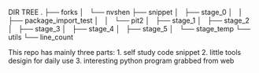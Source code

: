 DIR TREE
.
├── forks
│   └── nvshen
├── snippet
│   ├── stage_0
│   │   ├── package_import_test
│   │   └── pit2
│   ├── stage_1
│   ├── stage_2
│   ├── stage_3
│   ├── stage_4
│   ├── stage_5
│   └── stage_temp
└── utils
    └── line_count


This repo has mainly three parts:
	1. self study code snippet
	2. little tools desigin for daily use
	3. interesting python program grabbed from web
